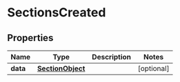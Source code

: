 
# SectionsCreated

## Properties
Name | Type | Description | Notes
------------ | ------------- | ------------- | -------------
**data** | [**SectionObject**](SectionObject.md) |  |  [optional]



